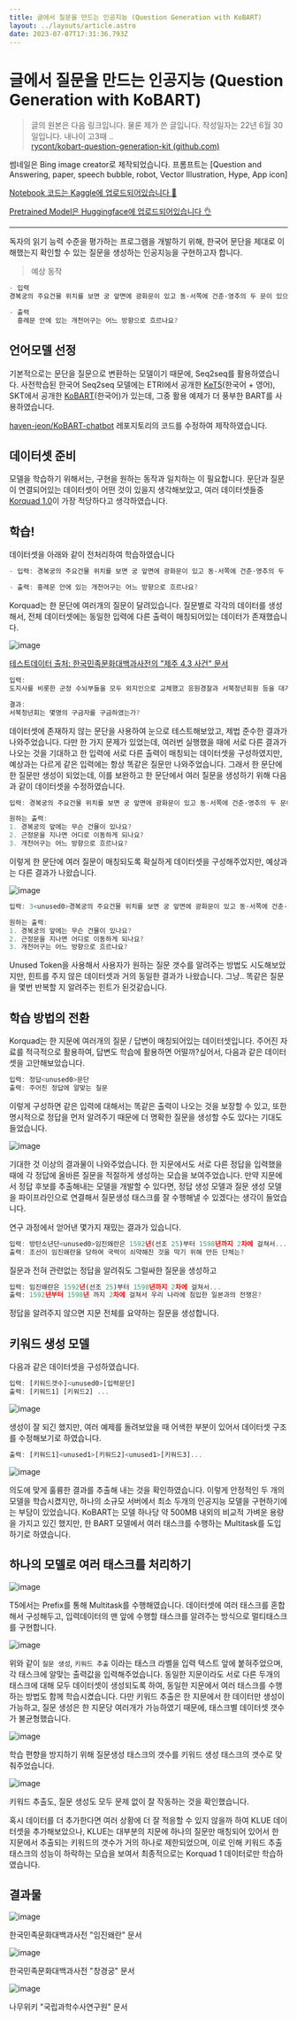 ```yaml
---
title: 글에서 질문을 만드는 인공지능 (Question Generation with KoBART)
layout: ../layouts/article.astro
date: 2023-07-07T17:31:36.793Z
---
```


# 글에서 질문을 만드는 인공지능 (Question Generation with KoBART)

> 글의 원본은 다음 링크입니다. 물론 제가 쓴 글입니다. 작성일자는 22년 6월 30일입니다. 내나이 고3때 ..\
> [rycont/kobart-question-generation-kit (github.com)](https://github.com/rycont/kobart-question-generation-kit)

썸네일은 Bing image creator로 제작되었습니다. 프롬프트는 \[Question and Answering, paper, speech bubble, robot, Vector Illustration, Hype, App icon\]

[Notebook 코드는 Kaggle에 업로드되어있습니다 🙏](https://www.kaggle.com/code/rycont/koquestionbart)

[Pretrained Model은 Huggingface에 업로드되어있습니다 👌](https://huggingface.co/rycont/KoQuestionBART)

---

독자의 읽기 능력 수준을 평가하는 프로그램을 개발하기 위해, 한국어 문단을 제대로 이해했는지 확인할 수 있는 질문을 생성하는 인공지능을 구현하고자 합니다.

> 예상 동작

```javascript
- 입력
경복궁의 주요건물 위치를 보면 궁 앞면에 광화문이 있고 동·서쪽에 건춘·영추의 두 문이 있으며 북쪽에 신무문이 있다. 궁성 네 귀퉁이에는 각루가 있다. 광화문 안에는 흥례문이 있고 그 안에 개천 어구가 있어 서쪽에서 동쪽으로 흘러나간다.어구에 돌다리인 금천교, 곧 영제교가 놓여 있고 다리를 건너면 근정문이 있으며 문을 들어서면 정전인 근정전이 이중으로 높이 쌓은 월대 위에 우뚝 솟아 있다.

- 출력
  흥례문 안에 있는 개천어구는 어느 방향으로 흐르나요?
```

## 언어모델 선정

기본적으로는 문단을 질문으로 변환하는 모델이기 때문에, Seq2seq를 활용하였습니다. 사전학습된 한국어 Seq2seq 모델에는 ETRI에서 공개한 [KeT5](T5)(한국어 + 영어), SKT에서 공개한 [KoBART](BART)(한국어)가 있는데, 그중 활용 예제가 더 풍부한 BART를 사용하였습니다.

[haven-jeon/KoBART-chatbot](https://github.com/haven-jeon/KoBART-chatbot) 레포지토리의 코드를 수정하여 제작하였습니다.

## 데이터셋 준비

[](인공지능) 모델을 학습하기 위해서는, 구현을 원하는 동작과 일치하는 [](데이터셋)이 필요합니다. 문단과 질문이 연결되어있는 데이터셋이 어떤 것이 있을지 생각해보았고, 여러 데이터셋들중 [Korquad 1.0](https://korquad.github.io/KorQuad%201.0/)이 가장 적당하다고 생각하였습니다.

## 학습!

데이터셋을 아래와 같이 전처리하여 학습하였습니다

```javascript
- 입력: 경복궁의 주요건물 위치를 보면 궁 앞면에 광화문이 있고 동·서쪽에 건춘·영추의 두 문이 있으며 북쪽에 신무문이 있다. 궁성 네 귀퉁이에는 각루가 있다. 광화문 안에는 흥례문이 있고 그 안에 개천 어구가 있어 서쪽에서 동쪽으로 흘러나간다.어구에 돌다리인 금천교, 곧 영제교가 놓여 있고 다리를 건너면 근정문이 있으며 문을 들어서면 정전인 근정전이 이중으로 높이 쌓은 월대 위에 우뚝 솟아 있다.

- 출력: 흥례문 안에 있는 개천어구는 어느 방향으로 흐르나요?
```

Korquad는 한 문단에 여러개의 질문이 달려있습니다. 질문별로 각각의 데이터를 생성해서, 전체 데이터셋에는 동일한 입력에 다른 출력이 매칭되어있는 데이터가 존재했습니다.

![image](../images/176617129-2e6b334b-57b3-47bb-95e2-55847dd547a2.png)

[테스트데이터 출처: 한국민족문화대백과사전의 "제주 4.3 사건" 문서](http://encykorea.aks.ac.kr/Contents/Item/E0027785)

```javascript
입력:
도지사를 비롯한 군정 수뇌부들을 모두 외지인으로 교체했고 응원경찰과 서북청년회원 등을 대거 제주로 파견해 파업 주모자에 대한 검거작전을 벌였다. 검속 한 달 만에 500여 명이 체포됐고, 1년 동안 2,500명이 구금됐다. 서북청년회(이하 ‘서청’)는 테러와 횡포를 일삼아 민심을 자극했고, 구금자에 대한 경찰의 고문이 잇따랐다. 1948년 3월 일선 경찰지서에서 세 건의 고문치사 사건이 발생해 제주사회는 금방 폭발할 것 같은 위기상황으로 변해갔다.

결과:
서북청년회는 몇명의 구금자를 구금하였는가?
```

데이터셋에 존재하지 않는 문단을 사용하여 눈으로 테스트해보았고, 제법 준수한 결과가 나와주었습니다. 다만 한 가지 문제가 있었는데, 여러번 실행했을 때에 서로 다른 결과가 나오는 것을 기대하고 한 입력에 서로 다른 출력이 매칭되는 데이터셋을 구성하였지만, 예상과는 다르게 같은 입력에는 항상 똑같은 질문만 나와주었습니다. 그래서 한 문단에 한 질문만 생성이 되었는데, 이를 보완하고 한 문단에서 여러 질문을 생성하기 위해 다음과 같이 데이터셋을 수정하였습니다.

```javascript
입력: 경복궁의 주요건물 위치를 보면 궁 앞면에 광화문이 있고 동·서쪽에 건춘·영추의 두 문이 있으며 북쪽에 신무문이 있다. 궁성 네 귀퉁이에는 각루가 있다. 광화문 안에는 흥례문이 있고 그 안에 개천 어구가 있어 서쪽에서 동쪽으로 흘러나간다. 어구에 돌다리인 금천교, 곧 영제교가 놓여 있고 다리를 건너면 근정문이 있으며 문을 들어서면 정전인 근정전이 이중으로 높이 쌓은 월대 위에 우뚝 솟아 있다.

원하는 출력:
1. 경복궁의 앞에는 무슨 건물이 있나요?
2. 근정문을 지나면 어디로 이동하게 되나요?
3. 개천어구는 어느 방향으로 흐르나요?
```

이렇게 한 문단에 여러 질문이 매칭되도록 확실하게 데이터셋을 구성해주었지만, 예상과는 다른 결과가 나왔습니다.

![image](../images/176618557-16f1b6e1-3801-4bdb-99e6-bd880fd4e19f.png)

```javascript
입력: 3<unused0>경복궁의 주요건물 위치를 보면 궁 앞면에 광화문이 있고 동·서쪽에 건춘·영추의 두 문이 있으며 북쪽에 신무문이 있다. 궁성 네 귀퉁이에는 각루가 있다. 광화문 안에는 흥례문이 있고 그 안에 개천 어구가 있어 서쪽에서 동쪽으로 흘러나간다. 어구에 돌다리인 금천교, 곧 영제교가 놓여 있고 다리를 건너면 근정문이 있으며 문을 들어서면 정전인 근정전이 이중으로 높이 쌓은 월대 위에 우뚝 솟아 있다.

원하는 출력:
1. 경복궁의 앞에는 무슨 건물이 있나요?
2. 근정문을 지나면 어디로 이동하게 되나요?
3. 개천어구는 어느 방향으로 흐르나요?
```

Unused Token을 사용해서 사용자가 원하는 질문 갯수를 알려주는 방법도 시도해보았지만, 힌트를 주지 않은 데이터셋과 거의 동일한 결과가 나왔습니다. 그냥.. 똑같은 질문을 몇번 반복할 지 알려주는 힌트가 된것같습니다.

## 학습 방법의 전환

Korquad는 한 지문에 여러개의 질문 / 답변이 매칭되어있는 데이터셋입니다. 주어진 자료를 적극적으로 활용하여, 답변도 학습에 활용하면 어떨까?싶어서, 다음과 같은 데이터셋을 고안해보았습니다.

```javascript
입력: 정답<unused0>문단
출력: 주어진 정답에 알맞는 질문
```

이렇게 구성하면 같은 입력에 대해서는 똑같은 출력이 나오는 것을 보장할 수 있고, 또한 명시적으로 정답을 먼저 알려주기 때문에 더 명확한 질문을 생성할 수도 있다는 기대도 들었습니다.

![image](../images/176619916-5e86f6a9-5e7b-4a94-89ea-4ddf3d7ec20a.png)

기대한 것 이상의 결과물이 나와주었습니다. 한 지문에서도 서로 다른 정답을 입력했을 때에 각 정답에 올바른 질문을 적절하게 생성하는 모습을 보여주었습니다. 만약 지문에서 정답 후보를 추출해내는 모델을 개발할 수 있다면, 정답 생성 모델과 질문 생성 모델을 파이프라인으로 연결해서 질문생성 태스크를 잘 수행해낼 수 있겠다는 생각이 들었습니다.

연구 과정에서 얻어낸 몇가지 재밌는 결과가 있습니다.

```javascript
입력: 방탄소년단<unused0>임진왜란은 1592년(선조 25)부터 1598년까지 2차에 걸쳐서...
출력: 조선이 임진왜란을 당하여 국력이 쇠약해진 것을 막기 위해 만든 단체는?
```

질문과 전혀 관련없는 정답을 알려줘도 그럴싸한 질문을 생성하고

```javascript
입력: 임진왜란은 1592년(선조 25)부터 1598년까지 2차에 걸쳐서...
출력: 1592년부터 1598년 까지 2차에 걸쳐서 우리 나라에 침입한 일본과의 전쟁은?
```

정답을 알려주지 않으면 지문 전체를 요약하는 질문을 생성합니다.

## 키워드 생성 모델

다음과 같은 데이터셋을 구성하였습니다.

```javascript
입력: [키워드갯수]<unused0>[입력문단]
출력: [키워드1] [키워드2] ...
```

![image](../images/176626170-f03ae6c4-b856-428e-a2d4-2790e422c115.png)

생성이 잘 되긴 했지만, 여러 예제를 돌려보았을 때 어색한 부분이 있어서 데이터셋 구조를 수정해보기로 하였습니다.

```javascript
출력: [키워드1]<unused1>[키워드2]<unused1>[키워드3]...
```

![image](../images/176627248-1fca91af-2027-4562-83ca-e87cd36de5c0.png)

의도에 맞게 훌륭한 결과를 추출해 내는 것을 확인하였습니다. 이렇게 안정적인 두 개의 모델을 학습시켰지만, 하나의 소규모 서버에서 최소 두개의 인공지능 모델을 구현하기에는 부담이 있었습니다. KoBART는 모델 하나당 약 500MB 내외의 비교적 가벼운 용량을 가지고 있긴 했지만, 한 BART 모델에서 여러 태스크를 수행하는 Multitask를 도입하기로 하였습니다.

## 하나의 모델로 여러 태스크를 처리하기

![image](../images/176627686-bf618f49-37b3-419d-b154-5addbc642b40.png)

T5에서는 Prefix를 통해 Multitask를 수행해였습니다. 데이터셋에 여러 태스크를 혼합해서 구성해두고, 입력데이터의 맨 앞에 수행할 태스크를 알려주는 방식으로 멀티태스크를 구현합니다.

![image](../images/176629137-fe33878d-2dbe-4b57-94da-c1a840820bb0.png)

위와 같이 `질문 생성`, `키워드 추출` 이라는 태스크 라벨을 입력 텍스트 앞에 붙혀주었으며, 각 태스크에 알맞는 출력값을 입력해주었습니다. 동일한 지문이라도 서로 다른 두개의 태스크에 대해 모두 데이터셋이 생성되도록 하여, 동일한 지문에서 여러 태스크를 수행하는 방법도 함께 학습시켰습니다. 다만 키워드 추출은 한 지문에서 한 데이터만 생성이 가능하고, 질문 생성은 한 지문당 여러개가 가능하였기 때문에, 태스크별 데이터셋 갯수가 불균형했습니다.

![image](../images/176629866-ab11027d-5953-44a5-8f63-b6da13dd626f.png)

학습 편향을 방지하기 위해 질문생성 태스크의 갯수를 키워드 생성 태스크의 갯수로 맞춰주었습니다.

![image](../images/176630090-34c78fae-0c71-4dfd-8cb7-e62436f0fc8c.png)

키워드 추출도, 질문 생성도 모두 문제 없이 잘 작동하는 것을 확인했습니다.

혹시 데이터를 더 추가한다면 여러 상황에 더 잘 적응할 수 있지 않을까 하여 KLUE 데이터셋을 추가해보았으나, KLUE는 대부분의 지문에 하나의 질문만 매칭되어 있어서 한 지문에서 추출되는 키워드의 갯수가 거의 하나로 제한되었으며, 이로 인해 키워드 추출 태스크의 성능이 하락하는 모습을 보여서 최종적으로는 Korquad 1 데이터로만 학습하였습니다.

## 결과물

![image](../images/176630839-37276697-8d5e-48ff-91b0-1f54c08ee625.png)

한국민족문화대백과사전 "임진왜란" 문서

![image](../images/176631120-ae52c868-e396-4c9a-9b62-7c65efaf0605.png)

한국민족문화대백과사전 "창경궁" 문서

![image](../images/176631211-e1db77a5-e5aa-46d8-a695-fcc3b2685091.png)

나무위키 "국립과학수사연구원" 문서
